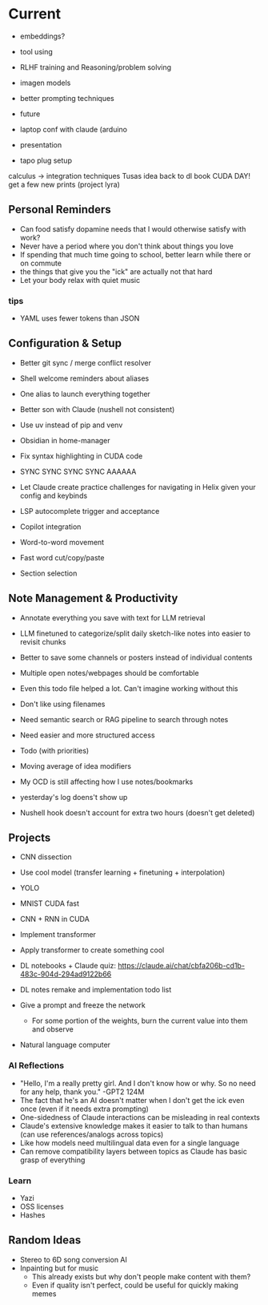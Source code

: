 # Current
- embeddings?
- tool using
- RLHF training and Reasoning/problem solving
- imagen models
- better prompting techniques
- future

- laptop conf with claude (arduino
- presentation
- tapo plug setup

calculus -> integration techniques
Tusas idea
back to dl book
CUDA DAY!
get a few new prints (project lyra)

## Personal Reminders
- Can food satisfy dopamine needs that I would otherwise satisfy with work?
- Never have a period where you don't think about things you love
- If spending that much time going to school, better learn while there or on commute
- the things that give you the "ick" are actually not that hard
- Let your body relax with quiet music
### tips
- YAML uses fewer tokens than JSON

## Configuration & Setup
- Better git sync / merge conflict resolver
- Shell welcome reminders about aliases
- One alias to launch everything together
- Better son with Claude (nushell not consistent)
- Use uv instead of pip and venv
- Obsidian in home-manager
- Fix syntax highlighting in CUDA code
- SYNC SYNC SYNC SYNC AAAAAA

- Let Claude create practice challenges for navigating in Helix given your config and keybinds
- LSP autocomplete trigger and acceptance
- Copilot integration
- Word-to-word movement
- Fast word cut/copy/paste
- Section selection

## Note Management & Productivity
- Annotate everything you save with text for LLM retrieval
- LLM finetuned to categorize/split daily sketch-like notes into easier to revisit chunks
- Better to save some channels or posters instead of individual contents
- Multiple open notes/webpages should be comfortable

- Even this todo file helped a lot. Can't imagine working without this
- Don't like using filenames
- Need semantic search or RAG pipeline to search through notes
- Need easier and more structured access

- Todo (with priorities)
- Moving average of idea modifiers
- My OCD is still affecting how I use notes/bookmarks

- yesterday's log doens't show up
- Nushell hook doesn't account for extra two hours (doesn't get deleted)

## Projects
- CNN dissection
- Use cool model (transfer learning + finetuning + interpolation)
- YOLO

- MNIST CUDA fast
- CNN + RNN in CUDA
- Implement transformer
- Apply transformer to create something cool
- DL notebooks + Claude quiz: https://claude.ai/chat/cbfa206b-cd1b-483c-904d-294ad9122b66
- DL notes remake and implementation todo list

- Give a prompt and freeze the network
  - For some portion of the weights, burn the current value into them and observe
- Natural language computer

### AI Reflections
- "Hello, I'm a really pretty girl. And I don't know how or why. So no need for any help, thank you." -GPT2 124M
- The fact that he's an AI doesn't matter when I don't get the ick even once (even if it needs extra prompting)
- One-sidedness of Claude interactions can be misleading in real contexts
- Claude's extensive knowledge makes it easier to talk to than humans (can use references/analogs across topics)
- Like how models need multilingual data even for a single language
- Can remove compatibility layers between topics as Claude has basic grasp of everything

### Learn
- Yazi
- OSS licenses
- Hashes

## Random Ideas
- Stereo to 6D song conversion AI
- Inpainting but for music
  - This already exists but why don't people make content with them? 
  - Even if quality isn't perfect, could be useful for quickly making memes
